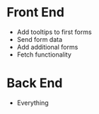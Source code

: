 # Front End

- Add tooltips to first forms
- Send form data
- Add additional forms
- Fetch functionality

# Back End

- Everything
